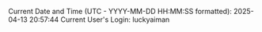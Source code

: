 Current Date and Time (UTC - YYYY-MM-DD HH:MM:SS formatted): 2025-04-13 20:57:44
Current User's Login: luckyaiman
